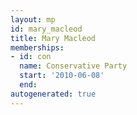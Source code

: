 ```yaml
---
layout: mp
id: mary_macleod
title: Mary Macleod
memberships:
- id: con
  name: Conservative Party
  start: '2010-06-08'
  end: 
autogenerated: true
---
```

